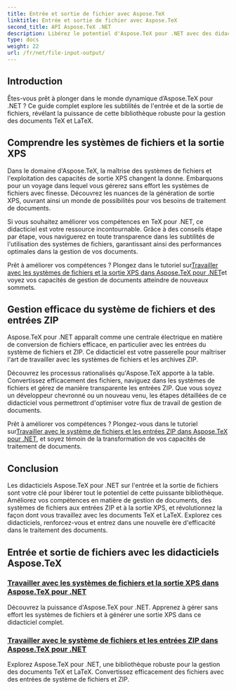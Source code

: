 ```yaml
---
title: Entrée et sortie de fichier avec Aspose.TeX
linktitle: Entrée et sortie de fichier avec Aspose.TeX
second_title: API Aspose.TeX .NET
description: Libérez le potentiel d'Aspose.TeX pour .NET avec des didacticiels sur l'entrée et la sortie de fichiers. Maîtrisez la gestion du système de fichiers, les entrées ZIP et la sortie XPS sans effort.
type: docs
weight: 22
url: /fr/net/file-input-output/
---
```

## Introduction

Êtes-vous prêt à plonger dans le monde dynamique d’Aspose.TeX pour .NET ? Ce guide complet explore les subtilités de l'entrée et de la sortie de fichiers, révélant la puissance de cette bibliothèque robuste pour la gestion des documents TeX et LaTeX.

## Comprendre les systèmes de fichiers et la sortie XPS
Dans le domaine d'Aspose.TeX, la maîtrise des systèmes de fichiers et l'exploitation des capacités de sortie XPS changent la donne. Embarquons pour un voyage dans lequel vous gérerez sans effort les systèmes de fichiers avec finesse. Découvrez les nuances de la génération de sortie XPS, ouvrant ainsi un monde de possibilités pour vos besoins de traitement de documents.

Si vous souhaitez améliorer vos compétences en TeX pour .NET, ce didacticiel est votre ressource incontournable. Grâce à des conseils étape par étape, vous naviguerez en toute transparence dans les subtilités de l'utilisation des systèmes de fichiers, garantissant ainsi des performances optimales dans la gestion de vos documents.

 Prêt à améliorer vos compétences ? Plongez dans le tutoriel sur[Travailler avec les systèmes de fichiers et la sortie XPS dans Aspose.TeX pour .NET](./filesystem-input-xps-output/)et voyez vos capacités de gestion de documents atteindre de nouveaux sommets.

## Gestion efficace du système de fichiers et des entrées ZIP
Aspose.TeX pour .NET apparaît comme une centrale électrique en matière de conversion de fichiers efficace, en particulier avec les entrées du système de fichiers et ZIP. Ce didacticiel est votre passerelle pour maîtriser l'art de travailler avec les systèmes de fichiers et les archives ZIP.

Découvrez les processus rationalisés qu'Aspose.TeX apporte à la table. Convertissez efficacement des fichiers, naviguez dans les systèmes de fichiers et gérez de manière transparente les entrées ZIP. Que vous soyez un développeur chevronné ou un nouveau venu, les étapes détaillées de ce didacticiel vous permettront d'optimiser votre flux de travail de gestion de documents.

 Prêt à améliorer vos compétences ? Plongez-vous dans le tutoriel sur[Travailler avec le système de fichiers et les entrées ZIP dans Aspose.TeX pour .NET](./required-inputs-from-filesystem-and-zip/), et soyez témoin de la transformation de vos capacités de traitement de documents.

## Conclusion
Les didacticiels Aspose.TeX pour .NET sur l'entrée et la sortie de fichiers sont votre clé pour libérer tout le potentiel de cette puissante bibliothèque. Améliorez vos compétences en matière de gestion de documents, des systèmes de fichiers aux entrées ZIP et à la sortie XPS, et révolutionnez la façon dont vous travaillez avec les documents TeX et LaTeX. Explorez ces didacticiels, renforcez-vous et entrez dans une nouvelle ère d'efficacité dans le traitement des documents.
## Entrée et sortie de fichiers avec les didacticiels Aspose.TeX
### [Travailler avec les systèmes de fichiers et la sortie XPS dans Aspose.TeX pour .NET](./filesystem-input-xps-output/)
Découvrez la puissance d'Aspose.TeX pour .NET. Apprenez à gérer sans effort les systèmes de fichiers et à générer une sortie XPS dans ce didacticiel complet.
### [Travailler avec le système de fichiers et les entrées ZIP dans Aspose.TeX pour .NET](./required-inputs-from-filesystem-and-zip/)
Explorez Aspose.TeX pour .NET, une bibliothèque robuste pour la gestion des documents TeX et LaTeX. Convertissez efficacement des fichiers avec des entrées de système de fichiers et ZIP.